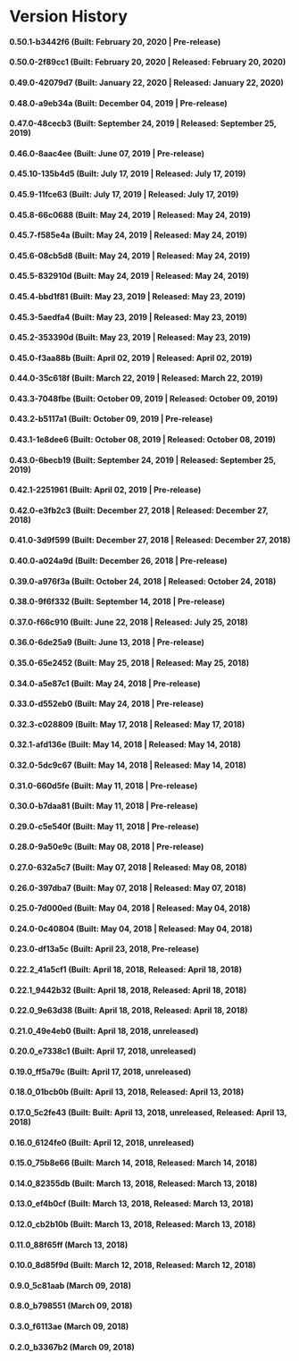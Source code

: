 # Version History


#### 0.50.1-b3442f6 (Built: February 20, 2020 | Pre-release)

#### 0.50.0-2f89cc1 (Built: February 20, 2020 | Released: February 20, 2020)

#### 0.49.0-42079d7 (Built: January 22, 2020 | Released: January 22, 2020)

#### 0.48.0-a9eb34a (Built: December 04, 2019 | Pre-release)

#### 0.47.0-48cecb3 (Built: September 24, 2019 | Released: September 25, 2019)

#### 0.46.0-8aac4ee (Built: June 07, 2019 | Pre-release)

#### 0.45.10-135b4d5 (Built: July 17, 2019 | Released: July 17, 2019)

#### 0.45.9-11fce63 (Built: July 17, 2019 | Released: July 17, 2019)

#### 0.45.8-66c0688 (Built: May 24, 2019 | Released: May 24, 2019)

#### 0.45.7-f585e4a (Built: May 24, 2019 | Released: May 24, 2019)

#### 0.45.6-08cb5d8 (Built: May 24, 2019 | Released: May 24, 2019)

#### 0.45.5-832910d (Built: May 24, 2019 | Released: May 24, 2019)

#### 0.45.4-bbd1f81 (Built: May 23, 2019 | Released: May 23, 2019)

#### 0.45.3-5aedfa4 (Built: May 23, 2019 | Released: May 23, 2019)

#### 0.45.2-353390d (Built: May 23, 2019 | Released: May 23, 2019)

#### 0.45.0-f3aa88b (Built: April 02, 2019 | Released: April 02, 2019)

#### 0.44.0-35c618f (Built: March 22, 2019 | Released: March 22, 2019)

#### 0.43.3-7048fbe (Built: October 09, 2019 | Released: October 09, 2019)

#### 0.43.2-b5117a1 (Built: October 09, 2019 | Pre-release)

#### 0.43.1-1e8dee6 (Built: October 08, 2019 | Released: October 08, 2019)

#### 0.43.0-6becb19 (Built: September 24, 2019 | Released: September 25, 2019)

#### 0.42.1-2251961 (Built: April 02, 2019 | Pre-release)

#### 0.42.0-e3fb2c3 (Built: December 27, 2018 | Released: December 27, 2018)

#### 0.41.0-3d9f599 (Built: December 27, 2018 | Released: December 27, 2018)

#### 0.40.0-a024a9d (Built: December 26, 2018 | Pre-release)

#### 0.39.0-a976f3a (Built: October 24, 2018 | Released: October 24, 2018)

#### 0.38.0-9f6f332 (Built: September 14, 2018 | Pre-release)

#### 0.37.0-f66c910 (Built: June 22, 2018 | Released: July 25, 2018)

#### 0.36.0-6de25a9 (Built: June 13, 2018 | Pre-release)

#### 0.35.0-65e2452 (Built: May 25, 2018 | Released: May 25, 2018)

#### 0.34.0-a5e87c1 (Built: May 24, 2018 | Pre-release)

#### 0.33.0-d552eb0 (Built: May 24, 2018 | Pre-release)

#### 0.32.3-c028809 (Built: May 17, 2018 | Released: May 17, 2018)

#### 0.32.1-afd136e (Built: May 14, 2018 | Released: May 14, 2018)

#### 0.32.0-5dc9c67 (Built: May 14, 2018 | Released: May 14, 2018)

#### 0.31.0-660d5fe (Built: May 11, 2018 | Pre-release)

#### 0.30.0-b7daa81 (Built: May 11, 2018 | Pre-release)

#### 0.29.0-c5e540f (Built: May 11, 2018 | Pre-release)

#### 0.28.0-9a50e9c (Built: May 08, 2018 | Pre-release)

#### 0.27.0-632a5c7 (Built: May 07, 2018 | Released: May 08, 2018)

#### 0.26.0-397dba7 (Built: May 07, 2018 | Released: May 07, 2018)

#### 0.25.0-7d000ed (Built: May 04, 2018 | Released: May 04, 2018)

#### 0.24.0-0c40804 (Built: May 04, 2018 | Released: May 04, 2018)

#### 0.23.0-df13a5c (Built: April 23, 2018, Pre-release)

#### 0.22.2_41a5cf1 (Built: April 18, 2018, Released: April 18, 2018)

#### 0.22.1_9442b32 (Built: April 18, 2018, Released: April 18, 2018)

#### 0.22.0_9e63d38 (Built: April 18, 2018, Released: April 18, 2018)

#### 0.21.0_49e4eb0 (Built: April 18, 2018, unreleased)

#### 0.20.0_e7338c1 (Built: April 17, 2018, unreleased)

#### 0.19.0_ff5a79c (Built: April 17, 2018, unreleased)

#### 0.18.0_01bcb0b (Built: April 13, 2018, Released: April 13, 2018)

#### 0.17.0_5c2fe43 (Built: Built: April 13, 2018, unreleased, Released: April 13, 2018)

#### 0.16.0_6124fe0 (Built: April 12, 2018, unreleased)

#### 0.15.0_75b8e66 (Built: March 14, 2018, Released: March 14, 2018)

#### 0.14.0_82355db (Built: March 13, 2018, Released: March 13, 2018)

#### 0.13.0_ef4b0cf (Built: March 13, 2018, Released: March 13, 2018)

#### 0.12.0_cb2b10b (Built: March 13, 2018, Released: March 13, 2018)

#### 0.11.0_88f65ff (March 13, 2018)

#### 0.10.0_8d85f9d (Built: March 12, 2018, Released: March 12, 2018)

#### 0.9.0_5c81aab (March 09, 2018)

#### 0.8.0_b798551 (March 09, 2018)

#### 0.3.0_f6113ae (March 09, 2018)

#### 0.2.0_b3367b2 (March 09, 2018)

